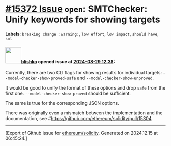 # [\#15372 Issue](https://github.com/ethereum/solidity/issues/15372) `open`: SMTChecker: Unify keywords for showing targets
**Labels**: `breaking change :warning:`, `low effort`, `low impact`, `should have`, `smt`


#### <img src="https://avatars.githubusercontent.com/u/16404346?v=4" width="50">[blishko](https://github.com/blishko) opened issue at [2024-08-29 12:36](https://github.com/ethereum/solidity/issues/15372):

Currently, there are two CLI flags for showing results for individual targets: `--model-checker-show-proved-safe` and `--model-checker-show-unproved`.

It would be good to unify the format of these options and drop `safe` from the first one.
`--model-checker-show-proved` should be sufficient.

The same is true for the corresponding JSON options.

There was originally even a mismatch between the implementation and the documentation, see #https://github.com/ethereum/solidity/pull/15304




-------------------------------------------------------------------------------



[Export of Github issue for [ethereum/solidity](https://github.com/ethereum/solidity). Generated on 2024.12.15 at 06:45:24.]
